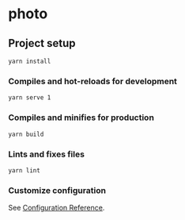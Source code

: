 # photo

## Project setup
```
yarn install
```

### Compiles and hot-reloads for development
```
yarn serve 1
```

### Compiles and minifies for production
```
yarn build
```

### Lints and fixes files
```
yarn lint
```

### Customize configuration
See [Configuration Reference](https://cli.vuejs.org/config/).
